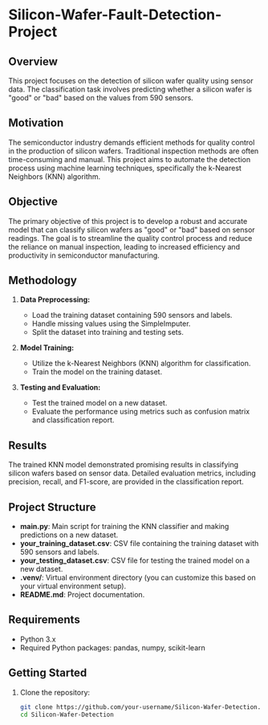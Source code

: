 # Silicon-Wafer-Fault-Detection-Project

## Overview
This project focuses on the detection of silicon wafer quality using sensor data. The classification task involves predicting whether a silicon wafer is "good" or "bad" based on the values from 590 sensors.

## Motivation
The semiconductor industry demands efficient methods for quality control in the production of silicon wafers. Traditional inspection methods are often time-consuming and manual. This project aims to automate the detection process using machine learning techniques, specifically the k-Nearest Neighbors (KNN) algorithm.

## Objective
The primary objective of this project is to develop a robust and accurate model that can classify silicon wafers as "good" or "bad" based on sensor readings. The goal is to streamline the quality control process and reduce the reliance on manual inspection, leading to increased efficiency and productivity in semiconductor manufacturing.

## Methodology
1. **Data Preprocessing:**
   - Load the training dataset containing 590 sensors and labels.
   - Handle missing values using the SimpleImputer.
   - Split the dataset into training and testing sets.

2. **Model Training:**
   - Utilize the k-Nearest Neighbors (KNN) algorithm for classification.
   - Train the model on the training dataset.

3. **Testing and Evaluation:**
   - Test the trained model on a new dataset.
   - Evaluate the performance using metrics such as confusion matrix and classification report.

## Results
The trained KNN model demonstrated promising results in classifying silicon wafers based on sensor data. Detailed evaluation metrics, including precision, recall, and F1-score, are provided in the classification report.

## Project Structure
- **main.py**: Main script for training the KNN classifier and making predictions on a new dataset.
- **your_training_dataset.csv**: CSV file containing the training dataset with 590 sensors and labels.
- **your_testing_dataset.csv**: CSV file for testing the trained model on a new dataset.
- **.venv/**: Virtual environment directory (you can customize this based on your virtual environment setup).
- **README.md**: Project documentation.

## Requirements
- Python 3.x
- Required Python packages: pandas, numpy, scikit-learn

## Getting Started
1. Clone the repository:
   ```bash
   git clone https://github.com/your-username/Silicon-Wafer-Detection.git
   cd Silicon-Wafer-Detection
